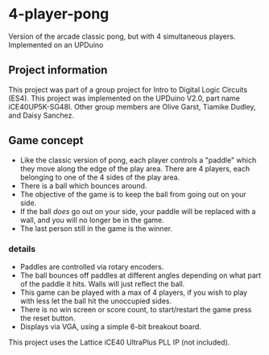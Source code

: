 # 4-player-pong
Version of the arcade classic pong, but with 4 simultaneous players. Implemented on an UPDuino

## Project information
This project was part of a group project for Intro to Digital Logic Circuits (ES4). This project was implemented on the UPDuino V2.0, part name iCE40UP5K-SG48I. Other group members are Olive Garst, Tiamike Dudley, and Daisy Sanchez.

## Game concept
- Like the classic version of pong, each player controls a "paddle" which they move along the edge of the play area. There are 4 players, each belonging to one of the 4 sides of the play area. 
- There is a ball which bounces around.
- The objective of the game is to keep the ball from going out on your side. 
- If the ball *does* go out on your side, your paddle will be replaced with a wall, and you will no longer be in the game. 
- The last person still in the game is the winner.
### details
- Paddles are controlled via rotary encoders.
- The ball bounces off paddles at different angles depending on what part of the paddle it hits. Walls will just reflect the ball.
- This game can be played with a max of 4 players, if you wish to play with less let the ball hit the unoccupied sides.
- There is no win screen or score count, to start/restart the game press the reset button.
- Displays via VGA, using a simple 6-bit breakout board.

This project uses the Lattice iCE40 UltraPlus PLL IP (not included).

